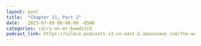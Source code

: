 ```yaml
---
layout: post
title:  "Chapter 11, Part 2"
date:   2023-07-09 06:06:00 -0500
categories: carry-on-mr-bowditch
podcast_link: https://nilbus-podcasts.s3.us-east-2.amazonaws.com/the-well-trained-mind/Carry%20On,%20Mr.%20Bowditch/Chapter%2011,%20Part%202.mp3
---
```

